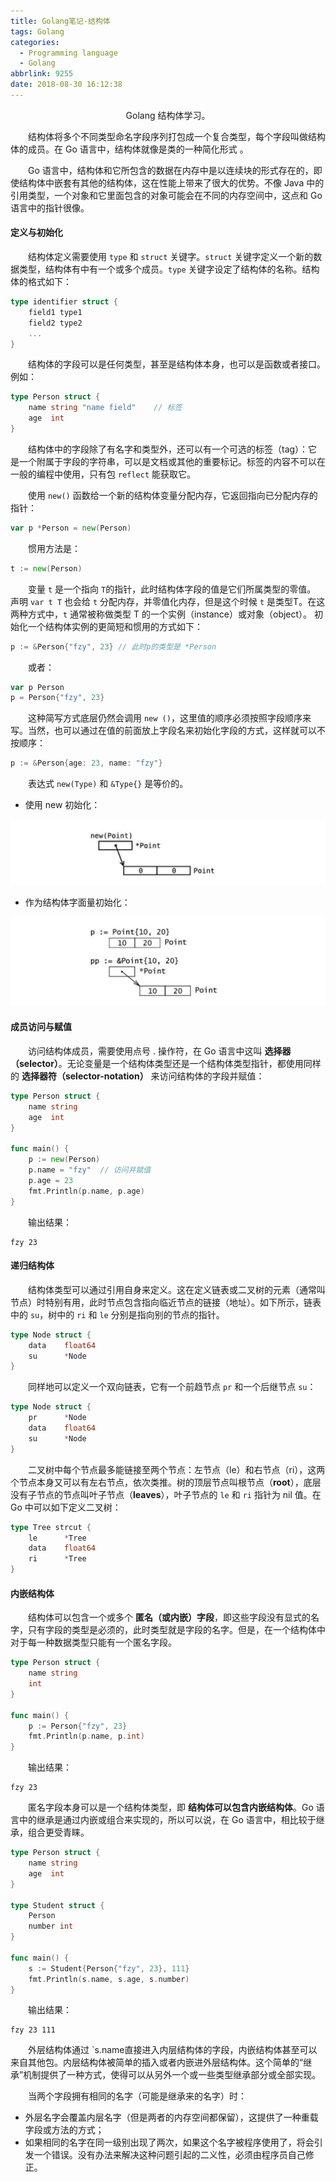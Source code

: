 ```yaml
---
title: Golang笔记-结构体
tags: Golang
categories:
  - Programming language
  - Golang
abbrlink: 9255
date: 2018-08-30 16:12:38
---
```


<center>Golang 结构体学习。</center>



<!--more-->

　　结构体将多个不同类型命名字段序列打包成一个复合类型，每个字段叫做结构体的成员。在 Go 语言中，结构体就像是类的一种简化形式 。

　　Go 语言中，结构体和它所包含的数据在内存中是以连续块的形式存在的，即使结构体中嵌套有其他的结构体，这在性能上带来了很大的优势。不像 Java 中的引用类型，一个对象和它里面包含的对象可能会在不同的内存空间中，这点和 Go 语言中的指针很像。

#### 定义与初始化

　　结构体定义需要使用 `type` 和 `struct` 关键字。`struct` 关键字定义一个新的数据类型，结构体有中有一个或多个成员。`type` 关键字设定了结构体的名称。结构体的格式如下：

```go
type identifier struct {
    field1 type1
    field2 type2
    ...
}
```

　　结构体的字段可以是任何类型，甚至是结构体本身，也可以是函数或者接口。例如：

```go
type Person struct {
	name string "name field"    // 标签
	age  int
}
```

　　结构体中的字段除了有名字和类型外，还可以有一个可选的标签（tag）：它是一个附属于字段的字符串，可以是文档或其他的重要标记。标签的内容不可以在一般的编程中使用，只有包 `reflect` 能获取它。

　　使用 `new()` 函数给一个新的结构体变量分配内存，它返回指向已分配内存的指针：

```go
var p *Person = new(Person)
```

　　惯用方法是：

```go
t := new(Person) 
```

　　变量 `t` 是一个指向 `T`的指针，此时结构体字段的值是它们所属类型的零值。 声明 `var t T` 也会给 `t` 分配内存，并零值化内存，但是这个时候 `t` 是类型T。在这两种方式中，`t` 通常被称做类型 T 的一个实例（instance）或对象（object）。 初始化一个结构体实例的更简短和惯用的方式如下： 

```go
p := &Person{"fzy", 23}	// 此时p的类型是 *Person
```

　　或者：

```go
var p Person
p = Person{"fzy", 23}
```

　　这种简写方式底层仍然会调用 `new ()`，这里值的顺序必须按照字段顺序来写。当然，也可以通过在值的前面放上字段名来初始化字段的方式，这样就可以不按顺序：

```go
p := &Person{age: 23, name: "fzy"}
```

　　表达式 `new(Type)` 和 `&Type{}` 是等价的。 

- 使用 new 初始化：

 ![new](https://github.com/Unknwon/the-way-to-go_ZH_CN/blob/master/eBook/images/10.1_fig10.1-1.jpg?raw=true)

- 作为结构体字面量初始化： 

![](https://github.com/Unknwon/the-way-to-go_ZH_CN/blob/master/eBook/images/10.1_fig10.1-2.jpg?raw=true)

#### 成员访问与赋值

　　访问结构体成员，需要使用点号 . 操作符，在 Go 语言中这叫 **选择器（selector）**。无论变量是一个结构体类型还是一个结构体类型指针，都使用同样的 **选择器符（selector-notation）** 来访问结构体的字段并赋值：

```go
type Person struct {
    name string
    age  int
}

func main() {
    p := new(Person)
    p.name = "fzy"	// 访问并赋值
    p.age = 23
    fmt.Println(p.name, p.age)
}
```

　　输出结果：

```
fzy 23
```

#### 递归结构体

　　结构体类型可以通过引用自身来定义。这在定义链表或二叉树的元素（通常叫节点）时特别有用，此时节点包含指向临近节点的链接（地址）。如下所示，链表中的 `su`，树中的 `ri` 和 `le` 分别是指向别的节点的指针。

```go
type Node struct {
    data    float64
    su      *Node
}
```

　　同样地可以定义一个双向链表，它有一个前趋节点 `pr` 和一个后继节点 `su`：

```go
type Node struct {
    pr      *Node
    data    float64
    su      *Node
}
```

　　二叉树中每个节点最多能链接至两个节点：左节点（le）和右节点（ri），这两个节点本身又可以有左右节点，依次类推。树的顶层节点叫根节点（**root**），底层没有子节点的节点叫叶子节点（**leaves**），叶子节点的 `le` 和 `ri` 指针为 nil 值。在 Go 中可以如下定义二叉树：

```go
type Tree strcut {
    le      *Tree
    data    float64
    ri      *Tree
}
```

#### 内嵌结构体

　　结构体可以包含一个或多个 **匿名（或内嵌）字段**，即这些字段没有显式的名字，只有字段的类型是必须的，此时类型就是字段的名字。但是，在一个结构体中对于每一种数据类型只能有一个匿名字段。

```go
type Person struct {
    name string
    int
}

func main() {
    p := Person{"fzy", 23}
    fmt.Println(p.name, p.int)
}
```

　　输出结果：

```
fzy 23
```

　　匿名字段本身可以是一个结构体类型，即 **结构体可以包含内嵌结构体**。Go 语言中的继承是通过内嵌或组合来实现的，所以可以说，在 Go 语言中，相比较于继承，组合更受青睐。

```go
type Person struct {
    name string
    age  int
}

type Student struct {
    Person
    number int
}

func main() {
    s := Student{Person{"fzy", 23}, 111}
    fmt.Println(s.name, s.age, s.number)
}
```

　　输出结果：

```
fzy 23 111
```

　　外层结构体通过 `s.name直接进入内层结构体的字段，内嵌结构体甚至可以来自其他包。内层结构体被简单的插入或者内嵌进外层结构体。这个简单的“继承”机制提供了一种方式，使得可以从另外一个或一些类型继承部分或全部实现。

　　当两个字段拥有相同的名字（可能是继承来的名字）时：

- 外层名字会覆盖内层名字（但是两者的内存空间都保留），这提供了一种重载字段或方法的方式；
- 如果相同的名字在同一级别出现了两次，如果这个名字被程序使用了，将会引发一个错误。没有办法来解决这种问题引起的二义性，必须由程序员自己修正。